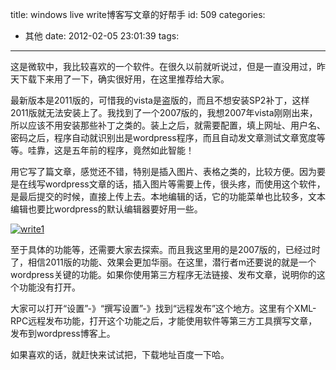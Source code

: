 title: windows live write博客写文章的好帮手
id: 509
categories:
  - 其他
date: 2012-02-05 23:01:39
tags:
---

这是微软中，我比较喜欢的一个软件。在很久以前就听说过，但是一直没用过，昨天下载下来用了一下，确实很好用，在这里推荐给大家。

最新版本是2011版的，可惜我的vista是盗版的，而且不想安装SP2补丁，这样2011版就无法安装上了。我找到了一个2007版的，我想2007年vista刚刚出来，所以应该不用安装那些补丁之类的。装上之后，就需要配置，填上网址、用户名、密码之后，程序自动就识别出是wordpress程序，而且自动发文章测试文章宽度等等。哇靠，这是五年前的程序，竟然如此智能！

用它写了篇文章，感觉还不错，特别是插入图片、表格之类的，比较方便。因为要是在线写wordpress文章的话，插入图片等需要上传，很头疼，而使用这个软件，是最后提交的时候，直接上传上去。本地编辑的话，它的功能菜单也比较多，文本编辑也要比wordpress的默认编辑器要好用一些。

[![](http://qxzm-img.b0.upaiyun.com/blog/2012/02/write1.jpg "write1")](http://qxzm-img.b0.upaiyun.com/blog/2012/02/write1.jpg)

至于具体的功能等，还需要大家去探索。而且我这里用的是2007版的，已经过时了，相信2011版的功能、效果会更加华丽。在这里，潜行者m还要说的就是一个wordpress关键的功能。如果你使用第三方程序无法链接、发布文章，说明你的这个功能没有打开。

大家可以打开“设置”-》“撰写设置”-》找到“远程发布”这个地方。这里有个XML-RPC远程发布功能，打开这个功能之后，才能使用软件等第三方工具撰写文章，发布到wordpress博客上。

如果喜欢的话，就赶快来试试把，下载地址百度一下哈。